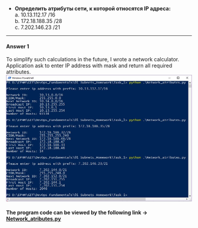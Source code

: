 
* **Определить атрибуты сети, к которой относятся IP адреса:**<br/>
a. 10.13.112.17 /16 <br/>
b. 172.18.188.35 /28 <br/>
c. 7.202.146.23 /21 <br/>
---
#### Answer 1
To simplify such calculations in the future, I wrote a network calculator.
Application ask to enter IP address with mask and return all required attributes.
![](https://github.com/MikeBakinovski/DevOps_Fundamentals/blob/main/01%20Subnets_Homework/Task_1/Net_at.JPG)

#### The program code can be viewed by the following link -> [Network_atributes.py](https://github.com/MikeBakinovski/DevOps_Fundamentals/blob/main/01%20Subnets_Homework/Task_1/Network_atributes.py)
